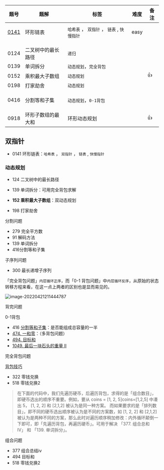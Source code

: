 ##

| 题号                                                        | 题解               | 标签                                        | 难度 | 备注 |
| ----------------------------------------------------------- | ------------------ | ------------------------------------------- | ---- | ---- |
|                                                             |                    |                                             |      |      |
| [0141](https://leetcode-cn.com/problems/linked-list-cycle/) | 环形链表           | `哈希表` ， `双指针` ， `链表` , `快慢指针` | easy |      |
|                                                             |                    |                                             |      |      |
|                                                             |                    |                                             |      |      |
|                                                             |                    |                                             |      |      |
| 0124                                                        | 二叉树中的最长路径 | `递归`                                      |      |      |
| 0139                                                        | 单词拆分           | `动态规划`，`完全背包`                      |      |      |
| 0152                                                        | 乘积最大子数组     | `动态规划`                                  |      | :+1: |
| 0198                                                        | 打家劫舍           | `动态规划`                                  |      |      |
|                                                             |                    |                                             |      |      |
|                                                             |                    |                                             |      |      |
|                                                             |                    |                                             |      |      |
| 0416                                                        | 分割等和子集       | `动态规划`，`0-1背包`                       |      |      |
|                                                             |                    |                                             |      |      |
|                                                             |                    |                                             |      |      |
|                                                             |                    |                                             |      |      |
| 0918                                                        | 环形子数组的最大和 | 环形动态规划                                |      | :+1: |



## 双指针

- 0141 环形链表：`哈希表` ， `双指针` ， `链表` , `快慢指针`

### 动态规划

- 124 二叉树中的最长路径

- 139 单词拆分：可用完全背包求解
- **152 乘积最大子数组**：双动态规划
- 198 打家劫舍

分割问题

- 279 完全平方数
- 91 解码方法
- 139 单词拆分
- 416分割等和子集

子序列问题

- 300 最长递增子序列



「完全背包问题」`内层循环正序`，而「0-1 背包问题」中`内层循环反序`，从原始的状态转移方程来看，在这一点上两者的区别也是显而易见的。

![image-20220421211444787](https://gitee.com/wubmu/image/raw/master/img/image-20220421211444787.png)



背完问题

0-1背包

- 416 [分割等和子集](https://leetcode-cn.com/problems/partition-equal-subset-sum/description/)：是否能组成总容量的一半
- [474. 一和零](https://leetcode-cn.com/problems/ones-and-zeroes/)：（多背包问题）
- [494. 目标和](https://leetcode-cn.com/problems/target-sum/)
- [1049. 最后一块石头的重量 II](https://leetcode-cn.com/problems/last-stone-weight-ii/)

完全背包问题

[背包技巧](https://leetcode-cn.com/problems/combination-sum-iv/solution/xi-wang-yong-yi-chong-gui-lu-gao-ding-bei-bao-wen-/)



- 322 零钱兑换
- 518 零钱兑换2

>
>
>在下面的代码中，我们先遍历硬币，后遍历背包，求得的是「组合数目」，即硬币选出的顺序不重要。例如，要从 coins = [1, 2, 5]coins=[1,2,5] 中凑出 5， \[1, 2, 2] 和 \[2,1,2] 被认为是同一种方案。
>而如果要求的是「排列数目」，即不同的硬币选出顺序被认为是不同的方案数，如 \[1, 2, 2] 和 \[2,1,2] 被认为是两种不同的方案，那么此时对遍历顺序稍加修改：内外循环颠倒一下即可，即「先遍历背包，再遍历硬币」。可用于解决 「377. 组合总和 Ⅳ」 和 「139. 单词拆分」。

组合问题

- 377 组合总结iv
- 494 目标和
- 518 零钱兑换2
